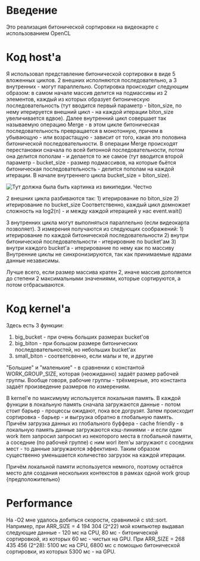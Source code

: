 
# Введение

Это реализация битонической сортировки на видеокарте с использованием OpenCL

# Код host'а

Я использовал представление битонической сортировки в виде 5 вложенных циклов. 2 внешних исполняются последовательно, а 3 внутренних - могут параллельно.
Сортировка происходит следующим образом: в самом начале массив делится на подмассивы из 2 элементов, каждый из которых образует битоническую последовательность (тут вводится первый параметр - biton_size, по нему итерируется внешний цикл - на каждой итерации biton_size увеличивается вдвое). Далее внутренний цикл совершает так называемую операцию Merge - в этом цикле битоническая последовательность превращается в монотонную, причем в убывающую - или возрастащую - зависит от того, какая это половина битонической последовательности. В операции Merge происходят перестановки сначала по всей битонной последовательности, потом она делится пополам - и делается то же самое (тут вводится второй параметр - bucket_size - размер подмассивов, на которые бьётся битоническая последовательность - делится пополам на каждой итерации. В начале внутреннего цикла bucket_size = biton_size).

![Тут должна была быть картинка из википедии. Честно](https://github.com/shakirov-vm/BitonicSortGPU/tree/master/Images/FromWiki.jpg)

2 внешних цикла разбиваются так:
	1) итерирование по biton_size
	2) итерирование по bucket_size
Соответственно, каждый цикл домножает сложность на log2(n) - и между каждой итерацией у нас event.wait()

3 внутренних цикла могут выполняться параллельно (если видеокарта позволяет).
3 измерения получаются из следующих соображений:
	1) итерирование по каждой битонической последовательности
	2) внутри битонической последовательности - итерировние по bucket'ам
	3) внутри каждого bucket'а - итерирование по нему как по массиву
Внутренние циклы не синхронизируются, так как принимаемые ядрами данные независимы.

Лучше всего, если размер массива кратен 2, иначе массив дополяется до степени 2 максимальными значениями, которые сортируются, а потом отбрасываются.

# Код kernel'а

Здесь есть 3 функции:
1) big_bucket - при очень больших размерах bucket'ов
2) big_biton - при большом размере битонических последовательностей, но небольших bucket'ах
3) small_biton - соответсвенно, если малы и те, и другие

"Большие" и "маленькие" - в сравнении с константой WORK_GROUP_SIZE, которая (неожиданно) задаёт размер рабочей группы. Вообще говоря, рабочие группы - трёхмерные, это константа задаёт произведение размеров по измерениям.

В kernel'е по максимуму используется локальная память. В каждой функции в локальную память сначала загружаются данные - потом стоит барьер - процессы ожидают, пока все догрузят. Затем происходит сортировка - барьер - и выгрузка обратно в глобальную память. Причём загрузка данных из глобального буффера - cache friendly - в локальную память данные загружаются кэш-линиями - и если один work item запросил запросил из некоторого места в глобальной памяти, а соседние (по рабочей группе) с ним worl item'ы загружают с соседних мест - то данные загружаются эффективно. Таким образом существенно уменьшается количество загрузок на каждой итерации.

Причём локальной памяти используется немного, поэтому остаётся место для создания нескольких контекстов в рамках одной work group {предположительно}

# Performance

На -O2 мне удалось добиться скорости, сравнимой с std::sort. Например, при ARR_SIZE = 4 194 304 (2^22) мой компьютер выдавал следующие данные - 120 мс на CPU, 80 мс - битонической сортировкой, из которых 60 мс - чистых на GPU.
При ARR_SIZE = 268 435 456 (2^28): 5100 мс на CPU, 6800 мс с помощью битонической сортировки, из которых 5300 мс - на GPU.
